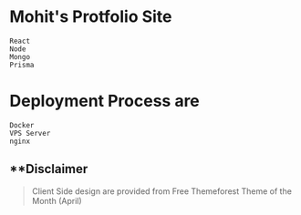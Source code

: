 # Mohit's Protfolio Site

    React
    Node
    Mongo
    Prisma

# Deployment Process are

    Docker
    VPS Server
    nginx

## \*\*Disclaimer

> Client Side design are provided from Free Themeforest Theme of the Month (April)
